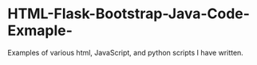 # HTML-Flask-Bootstrap-Java-Code-Exmaple-
Examples of various html,  JavaScript, and python scripts I have written. 
